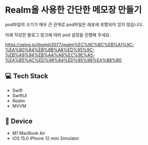 # Realm을 사용한 간단한 메모장 만들기

pod파일의 크기가 매우 큰 관계로 pod파일은 레포에 포함되어 있지 않습니다.

아래 작성한 블로그 링크에 따라 pod 설정을 진행해 주세요.

https://velog.io/@simh3077/realm%EC%9C%BC%EB%A1%9C-%EA%B0%84%EB%8B%A8%ED%95%9C-%EB%A9%94%EB%AA%A8%EC%9E%A5-%EA%B5%AC%ED%98%84%ED%95%98%EA%B8%B0

## 💻 Tech Stack
- Swift
- SwiftUI
- Realm
- MVVM
## 📱 Device
- M1 MacBook Air
- iOS 15.0 iPhone 12 mini Simulator
